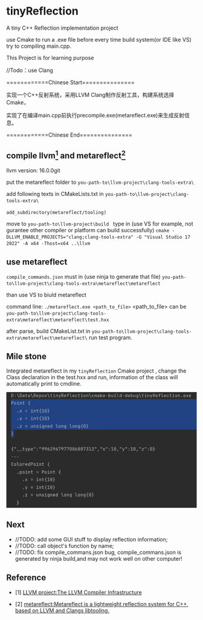 # tinyReflection
A tiny C++ Reflection implementation project

use Cmake to run a .exe file before every time build system(or IDE like VS) try to compiling main.cpp.

This Project is for learning purpose

//Todo：use Clang

============Chinese Start===============

实现一个C++反射系统，采用LLVM Clang制作反射工具，构建系统选择Cmake，

实现了在编译main.cpp前执行precompile.exe(metareflect.exe)来生成反射信息。

============Chinese End===============

## compile llvm[<sup>1</sup>](#refer-anchor-1) and metareflect[<sup>2</sup>](#refer-anchor-2)

llvm version: 16.0.0git

put the metareflect folder to `you-path-to\llvm-project\clang-tools-extra\`

add following texts in CMakeLists.txt in `you-path-to\llvm-project\clang-tools-extra\`

`
add_subdirectory(metareflect/tooling)
`

move to `you-path-to\llvm-project\build `
type in (use VS for example, not gurantee other compiler or platform can build successfully)
`
cmake -DLLVM_ENABLE_PROJECTS="clang;clang-tools-extra" -G "Visual Studio 17 2022" -A x64 -Thost=x64 ..\llvm
`

## use metareflect

`compile_commands.json` 
must in (use ninja to generate that file)
 `you-path-to\llvm-project\clang-tools-extra\metareflect\metareflect`

than use VS to biuld metareflect

command line:
`./metareflect.exe <path_to_file>`
<path_to_file> can be `you-path-to\llvm-project\clang-tools-extra\metareflect\metareflect\test.hxx`

after parse, build CMakeList.txt in `you-path-to\llvm-project\clang-tools-extra\metareflect\metareflect\`
run test program.

## Mile stone
Integrated metareflect in my `tinyReflection` Cmake project , change the Class declaration in the test.hxx and run, information of the class
will automatically print to cmdline.


![img.png](img\img.png)

## Next
- //TODO: add some GUI stuff to display reflection information;
- //TODO: call object's function by name;
- //TODO: fix compile_commans.json bug, compile_commans.json is generated by ninja build,and may not work well on other computer!

## Reference

<!-- 这行是介绍如何在 Markdown 中增加文献引用。[<sup>1</sup>](#refer-anchor-1) -->



<div id="refer-anchor-1"></div>

- [1] [LLVM project:The LLVM Compiler Infrastructure](https://github.com/llvm/llvm-project)

<div id="refer-anchor-2"></div>

- [2] [metareflect:Metareflect is a lightweight reflection system for C++, based on LLVM and Clangs libtooling.](https://github.com/Leandros/metareflect)

